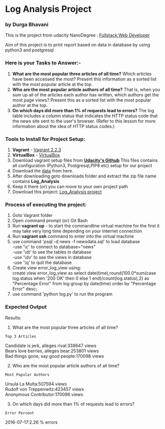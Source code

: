 # Log Analysis Project

### by Durga Bhavani

This is the project from udacity NanoDegree : [Fullstack Web Developer](https://classroom.udacity.com/nanodegrees/nd004/dashboard/overview)

Aim of this project is to print report based on data in database by using python3 
and postgresql

### Here is your Tasks to Answer:-
1. **What are the most popular three articles of all time?** Which
  articles have been accessed the most? Present this information as a
  sorted list with the most popular article at the top.
2. **Who are the most popular article authors of all time?** That is,
   when you sum up all of the articles each author has written, which
   authors get the most page views? Present this as a sorted list with
   the most popular author at the top.
3. **On which days did more than 1% of requests lead to errors?** The
   log table includes a column status that indicates the HTTP status
   code that the news site sent to the user's browser. (Refer to this
   lesson for more information about the idea of HTTP status codes.) 
   
### Tools to Install for Project Setup:   

1. **Vagrant** - [Vagrant 2.2.3](https://releases.hashicorp.com/vagrant/2.2.3/vagrant_2.2.3_x86_64.msi)
2. **VirtualBox** - [VirtualBox](https://www.virtualbox.org/wiki/Download_Old_Builds_5_1)
3. Download vagrant setup files from **[Udacity's Github](https://github.com/udacity/fullstack-nanodegree-vm)**
This files contains all configuration (Python3, Postgresql,PIP8 etc) setup for our project
4. Download the [data](https://d17h27t6h515a5.cloudfront.net/topher/2016/August/57b5f748_newsdata/newsdata.zip) from here.
5. After downloading goto downloads folder and extract the zip file name contains **Log_Analysis**
6. Keep it there (or) you can move to your own project path
7. Download this project: [Log_Analysis project](https://github.com/DurgaBhavaniVankini/Log_Analysis)

### Process of executing the project:
1. Goto Vagrant folder<br>
2. Open command prompt (or) Git Bash <br>
3. Run **vagrant up** - to start the commandline virtual machine for the first it may take very long time depending on your internet connection<br>
4. Run **vagrant ssh** command to enter into the virtual machine<br>
5. use command 'psql -d news -f newsdata.sql' to load database<br>
    -use '\c' to connect to database="news"<br>
    -use '\dt' to see the tables in database<br>
    -use '\dv' to see the views in database<br>
    -use '\q' to quit the database<br>
6. Create view error_log_view using:<br>
     create view error_log_view as select date(time),round(100.0*sum(case log.status when '200 OK' 
     then 0 else 1 end)/count(log.status),2) as "Percentage Error" from log group by date(time) 
     order by "Percentage Error" desc;
7. use command 'python log.py' to run the program<br>

### Expected Output

  Results:

1. What are the most popular three articles of all time?

~~~~~~~~~~~~~~~~~~~~~~~~~~~~~~~~~
Top 3 Articles

~~~~~~~~~~~~~~~~~~~~~~~~~~~~~~~~~
Candidate is jerk, alleges rival:338647 views<br>
Bears love berries, alleges bear:253801 views<br>
Bad things gone, say good people:170098 views<br>

2. Who are the most popular article authors of all time?

~~~~~~~~~~~~~~~~~~~~~~~~~~~~~~~~~
Most Popular Authors

~~~~~~~~~~~~~~~~~~~~~~~~~~~~~~~~~
Ursula La Multa:507594 views<br>
Rudolf von Treppenwitz:423457 views<br>
Anonymous Contributor:170098 views<br>

3. On which days did more than 1% of requests lead to errors?

~~~~~~~~~~~~~~~~~~~~~~~~~~~~~~~~~
Error Percent

~~~~~~~~~~~~~~~~~~~~~~~~~~~~~~~~~
2016-07-17:2.26 % errors
